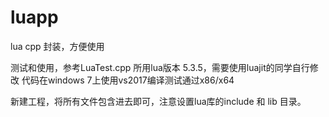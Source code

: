 # luapp
lua cpp 封装，方便使用

测试和使用，参考LuaTest.cpp
所用lua版本 5.3.5，需要使用luajit的同学自行修改
代码在windows 7上使用vs2017编译测试通过x86/x64

新建工程，将所有文件包含进去即可，注意设置lua库的include 和 lib 目录。
